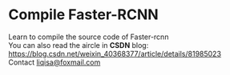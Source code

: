 # Compile Faster-RCNN
Learn to compile the source code of Faster-rcnn  
You can also read the aircle in **CSDN** blog: https://blog.csdn.net/weixin_40368377/article/details/81985023    
Contact liqisa@foxmail.com
